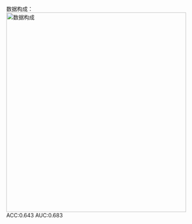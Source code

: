 
数据构成：
<img width="473" height="526" alt="数据构成" src="https://github.com/user-attachments/assets/461edaf7-5180-4786-9251-4ce89f48d8c7" />
ACC:0.643         AUC:0.683
